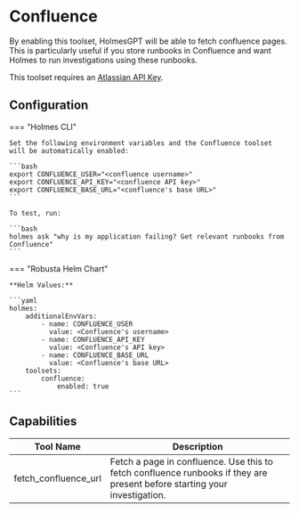 # Confluence

By enabling this toolset, HolmesGPT will be able to fetch confluence pages. This is particularly useful if you store runbooks in Confluence and want Holmes to run investigations using these runbooks.

This toolset requires an [Atlassian API Key](https://support.atlassian.com/atlassian-account/docs/manage-api-tokens-for-your-atlassian-account/).

## Configuration

=== "Holmes CLI"

    Set the following environment variables and the Confluence toolset will be automatically enabled:

    ```bash
    export CONFLUENCE_USER="<confluence username>"
    export CONFLUENCE_API_KEY="<confluence API key>"
    export CONFLUENCE_BASE_URL="<confluence's base URL>"
    ```

    To test, run:

    ```bash
    holmes ask "why is my application failing? Get relevant runbooks from Confluence"
    ```

=== "Robusta Helm Chart"

    **Helm Values:**

    ```yaml
    holmes:
        additionalEnvVars:
            - name: CONFLUENCE_USER
              value: <Confluence's username>
            - name: CONFLUENCE_API_KEY
              value: <Confluence's API key>
            - name: CONFLUENCE_BASE_URL
              value: <Confluence's base URL>
        toolsets:
            confluence:
                enabled: true
    ```

## Capabilities

| Tool Name | Description |
|-----------|-------------|
| fetch_confluence_url | Fetch a page in confluence. Use this to fetch confluence runbooks if they are present before starting your investigation. |
